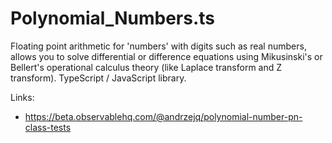 # Polynomial_Numbers.ts
Floating point arithmetic for 'numbers' with digits such as real numbers, allows you to solve differential or difference equations using Mikusinski's or Bellert's operational calculus theory (like Laplace transform and Z transform). TypeScript / JavaScript  library.

Links:
* https://beta.observablehq.com/@andrzejq/polynomial-number-pn-class-tests